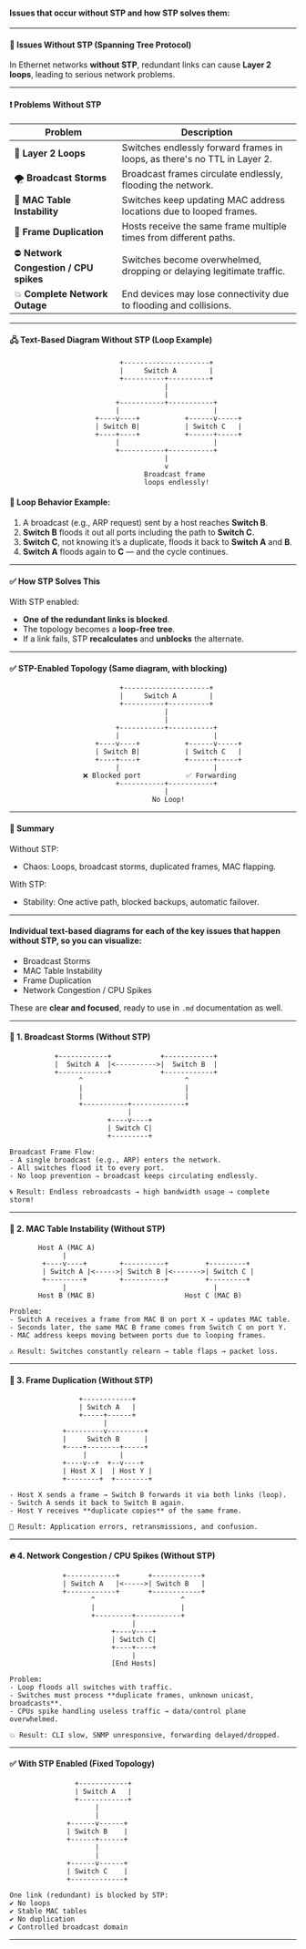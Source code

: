 
#### Issues that occur without STP and how STP solves them:

---

#### 🚨 Issues Without STP (Spanning Tree Protocol)

In Ethernet networks **without STP**, redundant links can cause **Layer 2 loops**, leading to serious network problems.

---

#### ❗ Problems Without STP

| Problem                               | Description                                                               |
| ------------------------------------- | ------------------------------------------------------------------------- |
| 🔁 **Layer 2 Loops**                  | Switches endlessly forward frames in loops, as there's no TTL in Layer 2. |
| 🌪 **Broadcast Storms**               | Broadcast frames circulate endlessly, flooding the network.               |
| 🧠 **MAC Table Instability**          | Switches keep updating MAC address locations due to looped frames.        |
| 📄 **Frame Duplication**              | Hosts receive the same frame multiple times from different paths.         |
| ⛔ **Network Congestion / CPU spikes** | Switches become overwhelmed, dropping or delaying legitimate traffic.     |
| 💥 **Complete Network Outage**        | End devices may lose connectivity due to flooding and collisions.         |

---

#### 🖧 Text-Based Diagram Without STP (Loop Example)

```
                           +---------------------+
                           |     Switch A        |
                           +----------+----------+
                                      |
                                      |
                          +-----------+-----------+
                          |                       |
                     +----v----+           +------v-----+
                     | Switch B|           | Switch C   |
                     +----+----+           +------+-----+
                          |                       |
                          +-----------+-----------+
                                      |
                                      v
                                 Broadcast frame
                                 loops endlessly!
```

#### 🔁 Loop Behavior Example:

1. A broadcast (e.g., ARP request) sent by a host reaches **Switch B**.
2. **Switch B** floods it out all ports including the path to **Switch C**.
3. **Switch C**, not knowing it’s a duplicate, floods it back to **Switch A** and **B**.
4. **Switch A** floods again to **C** — and the cycle continues.

---

#### ✅ How STP Solves This

With STP enabled:

* **One of the redundant links is blocked**.
* The topology becomes a **loop-free tree**.
* If a link fails, STP **recalculates** and **unblocks** the alternate.

---

#### ✅ STP-Enabled Topology (Same diagram, with blocking)

```
                           +---------------------+
                           |     Switch A        |
                           +----------+----------+
                                      |
                                      |
                          +-----------+-----------+
                          |                       |
                     +----v----+           +------v-----+
                     | Switch B|           | Switch C   |
                     +----+----+           +------+-----+
                          |                       |
                  ❌ Blocked port           ✅ Forwarding
                          +-----------+-----------+
                                      |
                                   No Loop!
```

---

#### 🧠 Summary

Without STP:

* Chaos: Loops, broadcast storms, duplicated frames, MAC flapping.

With STP:

* Stability: One active path, blocked backups, automatic failover.

---

#### Individual text-based diagrams for each of the key issues that happen without STP, so you can visualize:

* Broadcast Storms
* MAC Table Instability
* Frame Duplication
* Network Congestion / CPU Spikes

These are **clear and focused**, ready to use in `.md` documentation as well.

---

#### 📡 1. Broadcast Storms (Without STP)

```text
           +------------+            +------------+
           |  Switch A  |<---------->|  Switch B  |
           +------------+            +------------+
                 ^                         ^
                 |                         |
                 |                         |
                 +-----------+-------------+
                             |
                        +----v----+
                        | Switch C|
                        +---------+

Broadcast Frame Flow:
- A single broadcast (e.g., ARP) enters the network.
- All switches flood it to every port.
- No loop prevention ⇒ broadcast keeps circulating endlessly.

🌀 Result: Endless rebroadcasts → high bandwidth usage → complete storm!
```

---

#### 🧠 2. MAC Table Instability (Without STP)

```text
       Host A (MAC A)
             |
        +----v----+        +----------+         +---------+
        | Switch A |<----->| Switch B |<------->| Switch C |
        +---------+        +----------+         +---------+
             |                                    |
       Host B (MAC B)                      Host C (MAC B)

Problem:
- Switch A receives a frame from MAC B on port X → updates MAC table.
- Seconds later, the same MAC B frame comes from Switch C on port Y.
- MAC address keeps moving between ports due to looping frames.

⚠️ Result: Switches constantly relearn → table flaps → packet loss.
```

---

#### 📄 3. Frame Duplication (Without STP)

```text
                 +------------+
                 | Switch A   |
                 +-----+------+
                       |
             +---------v---------+
             |     Switch B      |
             +----+--------+-----+
                  |        |
             +----v--+  +--v----+
             | Host X |  | Host Y |
             +--------+  +--------+

- Host X sends a frame → Switch B forwards it via both links (loop).
- Switch A sends it back to Switch B again.
- Host Y receives **duplicate copies** of the same frame.

🧨 Result: Application errors, retransmissions, and confusion.
```

---

#### 🔥 4. Network Congestion / CPU Spikes (Without STP)

```text
             +------------+       +------------+
             | Switch A   |<----->| Switch B   |
             +------------+       +------------+
                    ^                     ^
                    |                     |
                    +---------+-----------+
                              |
                         +----v----+
                         | Switch C|
                         +----+----+
                              |
                         [End Hosts]

Problem:
- Loop floods all switches with traffic.
- Switches must process **duplicate frames, unknown unicast, broadcasts**.
- CPUs spike handling useless traffic → data/control plane overwhelmed.

💥 Result: CLI slow, SNMP unresponsive, forwarding delayed/dropped.
```

---

#### ✅ With STP Enabled (Fixed Topology)

```text
                +------------+
                | Switch A   |
                +------------+
                     |
                     |
              +------v------+
              | Switch B    |
              +------+------+
                     |
                     |
              +------v------+
              | Switch C    |
              +-------------+

One link (redundant) is blocked by STP:
✔️ No loops  
✔️ Stable MAC tables  
✔️ No duplication  
✔️ Controlled broadcast domain
```
---

